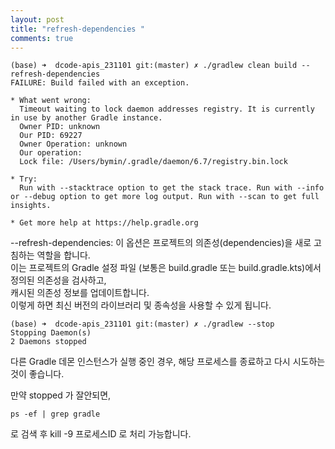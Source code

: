 ```yaml
---
layout: post
title: "refresh-dependencies "
comments: true
---
```



```
(base) ➜  dcode-apis_231101 git:(master) ✗ ./gradlew clean build --refresh-dependencies
FAILURE: Build failed with an exception.

* What went wrong:
  Timeout waiting to lock daemon addresses registry. It is currently in use by another Gradle instance.
  Owner PID: unknown
  Our PID: 69227
  Owner Operation: unknown
  Our operation:
  Lock file: /Users/bymin/.gradle/daemon/6.7/registry.bin.lock

* Try:
  Run with --stacktrace option to get the stack trace. Run with --info or --debug option to get more log output. Run with --scan to get full insights.

* Get more help at https://help.gradle.org
```


--refresh-dependencies: 
이 옵션은 프로젝트의 의존성(dependencies)을 새로 고침하는 역할을 합니다.  
이는 프로젝트의 Gradle 설정 파일 (보통은 build.gradle 또는 build.gradle.kts)에서 정의된 의존성을 검사하고,  
캐시된 의존성 정보를 업데이트합니다.  
이렇게 하면 최신 버전의 라이브러리 및 종속성을 사용할 수 있게 됩니다.


```
(base) ➜  dcode-apis_231101 git:(master) ✗ ./gradlew --stop
Stopping Daemon(s)
2 Daemons stopped

```

다른 Gradle 데몬 인스턴스가 실행 중인 경우, 해당 프로세스를 종료하고 다시 시도하는 것이 좋습니다.   

만약 stopped 가 잘안되면,  
```
ps -ef | grep gradle
```

로 검색 후 kill -9 프로세스ID 로 처리 가능합니다.  